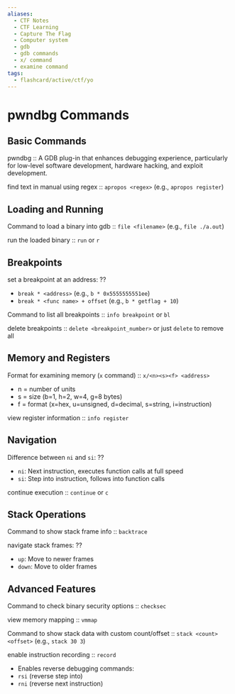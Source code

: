 ```yaml
---
aliases:
  - CTF Notes
  - CTF Learning
  - Capture The Flag
  - Computer system
  - gdb
  - gdb commands
  - x/ command
  - examine command
tags:
  - flashcard/active/ctf/yo
---
```



# pwndbg Commands

## Basic Commands
pwndbg :: A GDB plug-in that enhances debugging experience, particularly for low-level software development, hardware hacking, and exploit development. 

find text in manual using regex :: `apropos <regex>` (e.g., `apropos register`) 

## Loading and Running
Command to load a binary into gdb :: `file <filename>` (e.g., `file ./a.out`) 

run the loaded binary :: `run` or `r` 

## Breakpoints
set a breakpoint at an address:
??
- `break * <address>` (e.g., `b * 0x5555555551ee`)
- `break * <func name> + offset` (e.g., `b * getflag + 10`) 

Command to list all breakpoints :: `info breakpoint` or `bl` 

delete breakpoints :: `delete <breakpoint_number>` or just `delete` to remove all 

## Memory and Registers
Format for examining memory (`x` command) :: `x/<n><s><f> <address>` 
- n = number of units
- s = size (b=1, h=2, w=4, g=8 bytes)
- f = format (x=hex, u=unsigned, d=decimal, s=string, i=instruction)

view register information :: `info register` 

## Navigation
Difference between `ni` and `si`:
??
- `ni`: Next instruction, executes function calls at full speed
- `si`: Step into instruction, follows into function calls 

continue execution :: `continue` or `c` 

## Stack Operations
Command to show stack frame info :: `backtrace` 

navigate stack frames:
??
- `up`: Move to newer frames
- `down`: Move to older frames 

## Advanced Features
Command to check binary security options :: `checksec` 

view memory mapping :: `vmmap` 

Command to show stack data with custom count/offset :: `stack <count> <offset>` (e.g., `stack 30 3`) 

enable instruction recording :: `record` 
- Enables reverse debugging commands:
- `rsi` (reverse step into)
- `rni` (reverse next instruction)